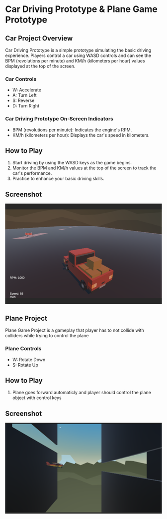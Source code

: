 # Car Driving  Prototype & Plane Game Prototype

## Car Project Overview

Car Driving Prototype is a simple prototype simulating the basic driving experience. Players control a car using WASD controls and can see the BPM (revolutions per minute) and KM/h (kilometers per hour) values displayed at the top of the screen.

### Car Controls
- W: Accelerate
- A: Turn Left
- S: Reverse
- D: Turn Right
### Car Driving Prototype On-Screen Indicators

- BPM (revolutions per minute): Indicates the engine's RPM.
- KM/h (kilometers per hour): Displays the car's speed in kilometers.

## How to Play

1. Start driving by using the WASD keys as the game begins.
2. Monitor the BPM and KM/h values at the top of the screen to track the car's performance.
3. Practice to enhance your basic driving skills.

## Screenshot

![Car Driving Prototype](images/screenshot.png)


## Plane Project

Plane Game Project is a gameplay that player has to not collide with colliders while trying to control the plane

### Plane Controls
- W: Rotate Down
- S: Rotate Up

## How to Play

1. Plane goes forward automaticly and player should control the plane object with control keys


## Screenshot
![Plane Game Prototype](images/screenshot1.png)
